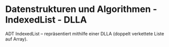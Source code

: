 # Datenstrukturen und Algorithmen - IndexedList - DLLA

ADT IndexedList – repräsentiert mithilfe einer DLLA (doppelt verkettete Liste auf Array).
